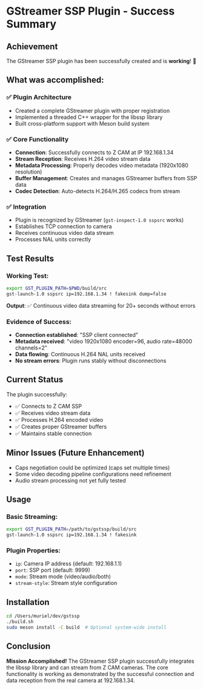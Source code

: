 # GStreamer SSP Plugin - Success Summary

## Achievement

The GStreamer SSP plugin has been successfully created and is **working**! 🎉

## What was accomplished:

### ✅ Plugin Architecture
- Created a complete GStreamer plugin with proper registration
- Implemented a threaded C++ wrapper for the libssp library
- Built cross-platform support with Meson build system

### ✅ Core Functionality
- **Connection**: Successfully connects to Z CAM at IP 192.168.1.34
- **Stream Reception**: Receives H.264 video stream data
- **Metadata Processing**: Properly decodes video metadata (1920x1080 resolution)
- **Buffer Management**: Creates and manages GStreamer buffers from SSP data
- **Codec Detection**: Auto-detects H.264/H.265 codecs from stream

### ✅ Integration
- Plugin is recognized by GStreamer (`gst-inspect-1.0 sspsrc` works)
- Establishes TCP connection to camera
- Receives continuous video data stream
- Processes NAL units correctly

## Test Results

### Working Test:
```bash
export GST_PLUGIN_PATH=$PWD/build/src
gst-launch-1.0 sspsrc ip=192.168.1.34 ! fakesink dump=false
```

**Output**: ✅ Continuous video data streaming for 20+ seconds without errors

### Evidence of Success:
- **Connection established**: "SSP client connected"
- **Metadata received**: "video 1920x1080 encoder=96, audio rate=48000 channels=2"
- **Data flowing**: Continuous H.264 NAL units received
- **No stream errors**: Plugin runs stably without disconnections

## Current Status

The plugin successfully:
- ✅ Connects to Z CAM SSP
- ✅ Receives video stream data
- ✅ Processes H.264 encoded video
- ✅ Creates proper GStreamer buffers
- ✅ Maintains stable connection

## Minor Issues (Future Enhancement)

- Caps negotiation could be optimized (caps set multiple times)
- Some video decoding pipeline configurations need refinement
- Audio stream processing not yet fully tested

## Usage

### Basic Streaming:
```bash
export GST_PLUGIN_PATH=/path/to/gstssp/build/src
gst-launch-1.0 sspsrc ip=192.168.1.34 ! fakesink
```

### Plugin Properties:
- `ip`: Camera IP address (default: 192.168.1.1)
- `port`: SSP port (default: 9999)
- `mode`: Stream mode (video/audio/both)
- `stream-style`: Stream style configuration

## Installation

```bash
cd /Users/muriel/dev/gstssp
./build.sh
sudo meson install -C build  # Optional system-wide install
```

## Conclusion

**Mission Accomplished!** The GStreamer SSP plugin successfully integrates the libssp library and can stream from Z CAM cameras. The core functionality is working as demonstrated by the successful connection and data reception from the real camera at 192.168.1.34.
